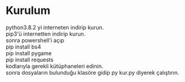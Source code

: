 # Kurulum

python3.8.2 yi interneten indirip kurun. <br/>
pip3'ü internetten indirip kurun.<br/>
sonra powershell'i açıp<br/>
  pip install bs4<br/>
  pip install pygame<br/>
  pip install requests<br/>
kodlarıyla gerekli kütüphaneleri edinin.<br/>
sonra dosyaların bulunduğu klasöre gidip py kur.py diyerek çalıştırın.<br/>
